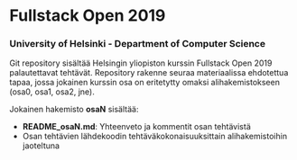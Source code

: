 # Fullstack Open 2019
### University of Helsinki - Department of Computer Science

Git repository sisältää Helsingin yliopiston kurssin Fullstack Open 2019 palautettavat tehtävät. Repository rakenne seuraa materiaalissa ehdotettua tapaa, jossa jokainen kurssin osa on eritetytty omaksi alihakemistokseen (osa0, osa1, osa2, jne).

Jokainen hakemisto **osaN** sisältää: 
* **README_osaN.md**: Yhteenveto ja kommentit osan tehtävistä
* Osan tehtävien lähdekoodin tehtäväkokonaisuuksittain alihakemistoihin jaoteltuna
